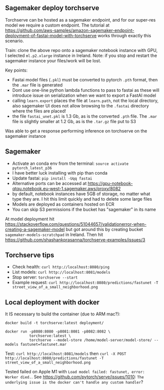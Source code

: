 ## Sagemaker deploy torchserve
Torchserve can be hosted as a sagemaker endpoint, and for our super-res model we require a custom endpoint. The tutorial at https://github.com/aws-samples/amazon-sagemaker-endpoint-deployment-of-fastai-model-with-torchserve works through exactly this scenario.

Train: clone the above repo onto a sagemaker notebook instance with GPU, I selected `ml.p2.xlarge` instance in Ireland. Note: if you stop and restart the sagemaker instance your files/work will be lost.

Key points:
- Fastai model files (`.pkl`) must be converted to pytorch `.pth` format, then the `.mar` file is generated
- Dont use one-line python lambda functions to pass to fastai as these will introduce issue on serialization when we want to export a FastAI model
- calling `learn.export` places the file at `learn.path`, not the local directory, also sagemaker UI does not allow browsing to the `.fastai` directory where the files are placed!
- the file `fastai_unet.pkl` is 1.3 Gb, as is the converted `.pth` file. The `.mar` file is slightly smaller at 1.2 Gb, as is the `.tar.gz` file put to S3

Was able to get a response performing inference on torchserve on the sagemaker instance

## Sagemaker
- Activate an conda env from the terminal: `source activate pytorch_latest_p36`
- I have better luck installing with pip than conda
- Update fastai: `pip install -Uqq fastai`
- Alternative ports can be accessed at https://gpu-notebook-qtqu.notebook.eu-west-1.sagemaker.aws/proxy/8082
- by default, notebook instances have 5GB of storage, no matter what type they are. I hit this limit quickly and had to delete some large files
- Models are deployed as containers hosted on ECR
- You can skip S3 permissions if the bucket has "sagemaker" in its name

At model deployment hit https://stackoverflow.com/questions/51044657/validationerror-when-creating-a-sagemaker-model but got around this by creating bucket `sagemaker-models-scratchpad` in Ireland. Then hit https://github.com/shashankprasanna/torchserve-examples/issues/3

## Torchserve tips
- Check health: `curl http://localhost:8080/ping`
- List models: `curl http://localhost:8081/models`
- Stop server: `torchserve --start`
- Example request: `curl http://localhost:8080/predictions/fastunet -T street_view_of_a_small_neighborhood.png`

## Local deployment with docker
It IS necessary to build the container (due to ARM mac?):
```
docker build -t torchserve:latest deployment/
```

```
docker run -p8080:8080 -p8081:8081 -p8082:8082 \
           torchserve:latest \
           torchserve --model-store /home/model-server/model-store/ --models fastunet=fastunet.mar
```

Test: `curl http://localhost:8081/models` then `curl -X POST http://localhost:8080/predictions/fastunet -T street_view_of_a_small_neighborhood.png`

Tested failed on Apple M1 with `Load model failed: fastunet, error: Worker died.`. See https://github.com/pytorch/serve/issues/1010: `The underlying issue is the docker can't handle any custom handler`?